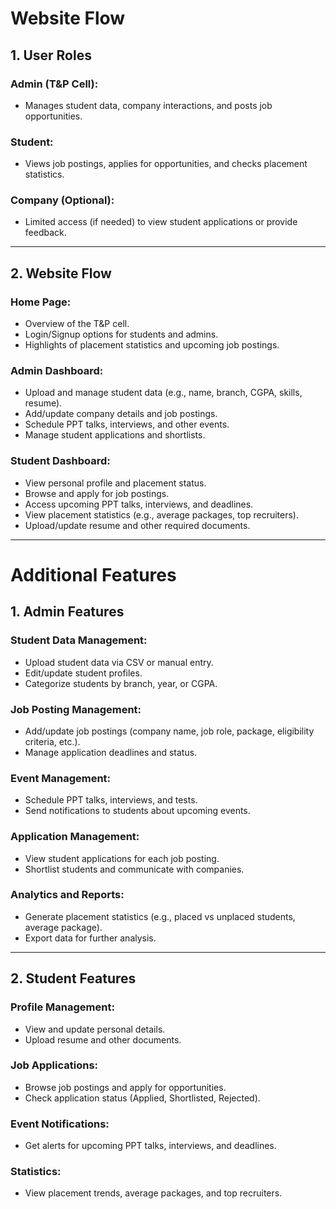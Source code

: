 # Website Flow

## 1. User Roles
### Admin (T&P Cell):
- Manages student data, company interactions, and posts job opportunities.

### Student:
- Views job postings, applies for opportunities, and checks placement statistics.

### Company (Optional):
- Limited access (if needed) to view student applications or provide feedback.

---

## 2. Website Flow

### Home Page:
- Overview of the T&P cell.
- Login/Signup options for students and admins.
- Highlights of placement statistics and upcoming job postings.

### Admin Dashboard:
- Upload and manage student data (e.g., name, branch, CGPA, skills, resume).
- Add/update company details and job postings.
- Schedule PPT talks, interviews, and other events.
- Manage student applications and shortlists.

### Student Dashboard:
- View personal profile and placement status.
- Browse and apply for job postings.
- Access upcoming PPT talks, interviews, and deadlines.
- View placement statistics (e.g., average packages, top recruiters).
- Upload/update resume and other required documents.

---

# Additional Features

## 1. Admin Features

### Student Data Management:
- Upload student data via CSV or manual entry.
- Edit/update student profiles.
- Categorize students by branch, year, or CGPA.

### Job Posting Management:
- Add/update job postings (company name, job role, package, eligibility criteria, etc.).
- Manage application deadlines and status.

### Event Management:
- Schedule PPT talks, interviews, and tests.
- Send notifications to students about upcoming events.

### Application Management:
- View student applications for each job posting.
- Shortlist students and communicate with companies.

### Analytics and Reports:
- Generate placement statistics (e.g., placed vs unplaced students, average package).
- Export data for further analysis.

---

## 2. Student Features

### Profile Management:
- View and update personal details.
- Upload resume and other documents.

### Job Applications:
- Browse job postings and apply for opportunities.
- Check application status (Applied, Shortlisted, Rejected).

### Event Notifications:
- Get alerts for upcoming PPT talks, interviews, and deadlines.

### Statistics:
- View placement trends, average packages, and top recruiters.
